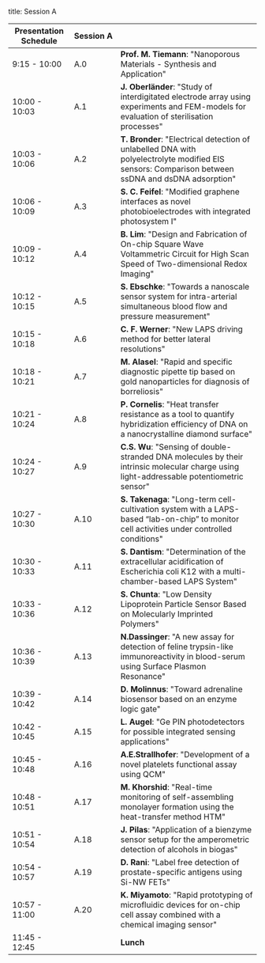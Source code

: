title: Session A


|Presentation Schedule |**Session&nbsp;A**|   |                   
|------------|----------------------------------|---------|
|9:15 - 10:00 |A.0|  **Prof. M. Tiemann**: "Nanoporous Materials - Synthesis and Application" |
|10:00 - 10:03 | A.1 |**J. Oberländer**: "Study of interdigitated electrode array using experiments and FEM-models for evaluation of sterilisation processes"|
|10:03 - 10:06 | A.2 |**T. Bronder**: "Electrical detection of unlabelled DNA with polyelectrolyte modified EIS sensors: Comparison between ssDNA and dsDNA adsorption"|
|10:06 - 10:09 | A.3 |**S. C. Feifel**: "Modified graphene interfaces as novel photobioelectrodes with integrated photosystem I"|
|10:09 - 10:12 | A.4 |**B. Lim**: "Design and Fabrication of On-chip Square Wave Voltammetric Circuit for High Scan Speed of Two-dimensional Redox Imaging"|
|10:12 - 10:15 | A.5 |**S. Ebschke**: "Towards a nanoscale sensor system for intra-arterial simultaneous blood flow and pressure measurement"|
|10:15 - 10:18 | A.6 |**C. F. Werner**: "New LAPS driving method for better lateral resolutions"|
|10:18 - 10:21 | A.7 |**M. Alasel**: "Rapid and specific diagnostic pipette tip based on gold nanoparticles for diagnosis of borreliosis"|
|10:21 - 10:24 | A.8 |**P. Cornelis**: "Heat transfer resistance as a tool to quantify hybridization efficiency of DNA on a nanocrystalline diamond surface"|
|10:24 - 10:27 | A.9 |**C.S. Wu**: "Sensing of double-stranded DNA molecules by their intrinsic molecular charge using light-addressable potentiometric sensor"|
|10:27 - 10:30 | A.10 |**S. Takenaga**: "Long-term cell-cultivation system with a LAPS-based “lab-on-chip” to monitor cell activities under controlled conditions"|
|10:30 - 10:33 | A.11 |**S. Dantism**: "Determination of the extracellular acidification of Escherichia coli K12 with a multi-chamber-based LAPS System"|
|10:33 - 10:36 | A.12 |**S. Chunta**: "Low Density Lipoprotein Particle Sensor Based on Molecularly Imprinted Polymers"|
|10:36 - 10:39 | A.13 |**N.Dassinger**: "A new assay for detection of feline trypsin-like immunoreactivity in blood-serum using Surface Plasmon Resonance"|
|10:39 - 10:42 | A.14 |**D. Molinnus**: "Toward adrenaline biosensor based on an enzyme logic gate"|
|10:42 - 10:45 | A.15 |**L. Augel**: "Ge PIN photodetectors for possible integrated sensing applications"|
|10:45 - 10:48 | A.16 |**A.E.Strallhofer**: "Development of a novel platelets functional assay using QCM"|
|10:48 - 10:51 | A.17 |**M. Khorshid**: "Real-time monitoring of self-assembling monolayer formation using the heat-transfer method HTM"|
|10:51 - 10:54 | A.18 |**J. Pilas**: "Application of a bienzyme sensor setup for the amperometric detection of alcohols in biogas"|
|10:54 - 10:57 | A.19 |**D. Rani**: "Label free detection of prostate-specific antigens using Si-NW FETs"|
|10:57 - 11:00 | A.20 |**K. Miyamoto**: "Rapid prototyping of microfluidic devices for on-chip cell assay combined with a chemical imaging sensor"|
|11:45 - 12:45 |   |**Lunch**            |
